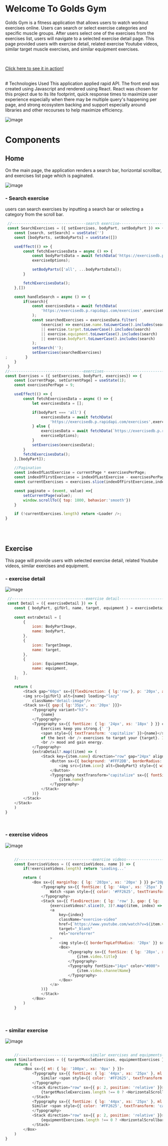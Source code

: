 # Welcome To Golds Gym
Golds Gym is a fitness application that allows users to watch workout exercises online. Users can search or select exercise categories and specific muscle groups.
After users select one of the exercises from the exercises list, users will navigate to a selected exercise detail page. 
This page provided users with exercise detail, related exercise Youtube videos, similar target muscle exercises, and similar equipment exercises.

<br>

[Click here to see it in action!](https://halisa-fitnees-app.netlify.app/#exercises)

<br>
# Technologies Used
 This application applied rapid API. The front end was created using Javascript and rendered using React. React was chosen for this project due to its lite footprint, quick response times to maximize user experience especially when there may be multiple query's happening per page, and strong ecosystem backing and support especially around libraries and other recourses to help maximize efficiency. 
<br>

![image](https://github.com/lisa1501/React-Fitness-Exercises-App-With-APIs/blob/main/src/images/herobanner.png)

# Components

## Home
On the main page, the application renders a search bar, horizontal scrollbar, and exercises list page which is paginated.
<br>

![image](https://github.com/lisa1501/React-Fitness-Exercises-App-With-APIs/blob/main/src/images/selectfromscrollbaritems.png)
###  - Search exercise
users can search exercises by inputting a search bar or selecting a category from the scroll bar.
<br>

```javascript
 //---------------------------------search exercise--------------------------------
 const SearchExercises = ({ setExercises, bodyPart, setBodyPart }) => {
    const [search, setSearch] = useState('')
    const [bodyParts, setBodyParts] = useState([])

    useEffect(() => {
        const fetchExercisesData = async () => {
            const bodyPartsData = await fetchData('https://exercisedb.p.rapidapi.com/exercises/bodyPartList',
            exerciseOptions);

            setBodyParts(['all', ...bodyPartsData]);
        }

        fetchExercisesData();
    },[])

    const handleSearch = async () => {
        if(search){
            const exercisesData = await fetchData(
                'https://exercisedb.p.rapidapi.com/exercises',exerciseOptions
            );
            const searchedExercises = exercisesData.filter(
                (exercise) => exercise.name.toLowerCase().includes(search)
                || exercise.target.toLowerCase().includes(search)
                || exercise.equipment.toLowerCase().includes(search)
                || exercise.bodyPart.toLowerCase().includes(search)
            );
            setSearch('');
            setExercises(searchedExercises)
;        }
    }
 }
//---------------------------------exercises--------------------------------
const Exercises = ({ setExercises, bodyPart, exercises}) => {
    const [currentPage, setCurrentPage] = useState(1);
    const exercisesPerPage = 9;

    useEffect(() => {
        const fetchExercisesData = async () => {
            let exercisesData = [];

            if(bodyPart === 'all') {
                exercisesData = await fetchData(
                    'https://exercisedb.p.rapidapi.com/exercises',exerciseOptions)
            } else {
                exercisesData = await fetchData(`https://exercisedb.p.rapidapi.com/exercises/bodyPart/${bodyPart}`,
                exerciseOptions);
            }
            setExercises(exercisesData);
        }
        fetchExercisesData();
    },[bodyPart]);

    //Pagination
    const indexOfLastExercise = currentPage * exercisesPerPage;
    const indexOfFirstExerciese = indexOfLastExercise - exercisesPerPage;
    const currentExercises = exercises.slice(indexOfFirstExerciese,indexOfLastExercise)

    const paginate = (event, value) =>{
        setCurrentPage(value);
        window.scrollTo({ top: 1800, behavior:'smooth'})
    }

    if (!currentExercises.length) return <Loader />;
}
 
```
<br>

## Exercise 
This page will provide users with selected exercise detail, related Youtube videos, similar exercises and equipment.
<br>

###  - exercise detail
![image](https://github.com/lisa1501/React-Fitness-Exercises-App-With-APIs/blob/main/src/images/selectedexercisedetail.png)
<br>

```javascript
 //---------------------------------exercise detail--------------------------------
 const Detail = ({ exerciseDetail }) => {
    const { bodyPart, gifUrl, name, target, equipment } = exerciseDetail;
    
    const extraDetail = [
        {
            icon: BodyPartImage,
            name: bodyPart,
        },
        {
            icon: TargetImage,
            name: target,
        },
        {
            icon: EquipmentImage,
            name: equipment,
        },
    ];

    return (
        <Stack gap="60px" sx={{flexDirection: { lg:'row'}, p: '20px', alignItems: 'ceter'}}>
        <img src={gifUrl} alt={name} loading="lazy" 
            className="detail-image"/>
        <Stack sx={{ gap:{ lg:'35px', xs:'20px' }}}>
            <Typography variant="h3">
                {name}
            </Typography>
            <Typography sx={{ fontSize: { lg: '24px', xs: '18px' } }} color="#4F4C4C">
                Exercises keep you strong.{' '}
                <span style={{ textTransform: 'capitalize' }}>{name}</span> bup is one
                of the best <br /> exercises to target your {target}. It will help you improve your{' '}
                <br /> mood and gain energy.
            </Typography>
            {extraDetail?.map((item) => (
                <Stack key={item.name} direction="row" gap="24px" alignItems="center">
                    <Button sx={{ background: '#FFF2DB', borderRadius: '50%', width: '100px', height: '100px' }}>
                        <img src={item.icon} alt={bodyPart} style={{ width: '50px', height: '50px' }} />
                    </Button>
                    <Typography textTransform="capitalize" sx={{ fontSize: { lg: '30px', xs: '20px' } }}>
                        {item.name}
                    </Typography>
                </Stack>
            ))}
        </Stack>
    </Stack>
    )
}
```
<br>

###  - exercise videos
![image](https://github.com/lisa1501/React-Fitness-Exercises-App-With-APIs/blob/main/src/images/exercisevideo.png)
<br>

```javascript
    
    //---------------------------------exercise videos--------------------------------
    const ExerciseVideos = ({ exerciseVideos, name }) => {
        if(!exerciseVideos.length) return 'Loading...'

        return (
            <Box sx={{ marginTop: { lg: '203px', xs: '20px' } }} p="20px">
                <Typography sx={{ fontSize: { lg: '44px', xs: '25px' } }} fontWeight={700} color="#000" mb="33px">
                    Watch <span style={{ color: '#FF2625', textTransform: 'capitalize' }}>{name}</span> exercise videos
                </Typography>
                <Stack sx={{ flexDirection: { lg: 'row' }, gap: { lg: '110px', xs: '0px' } }} justifyContent="flex-start" flexWrap="wrap" alignItems="center">
                    {exerciseVideos?.slice(0, 3)?.map((item, index) => (
                    <a
                        key={index}
                        className="exercise-video"
                        href={`https://www.youtube.com/watch?v=${item.video.videoId}`}
                        target="_blank"
                        rel="noreferrer"
                    >
                        <img style={{ borderTopLeftRadius: '20px' }} src={item.video.thumbnails[0].url} alt={item.video.title} />
                        <Box>
                            <Typography sx={{ fontSize: { lg: '28px', xs: '18px' } }} fontWeight={600} color="#000">
                                {item.video.title}
                            </Typography>
                            <Typography fontSize="14px" color="#000">
                                {item.video.channelName}
                            </Typography>
                        </Box>
                    </a>
                ))}
                </Stack>
            </Box>
        )
    }
```
<br>

###  - similar exercise 
![image](https://github.com/lisa1501/React-Fitness-Exercises-App-With-APIs/blob/main/src/images/exercisevideo.png)
<br>

```javascript
    
    //--------------------------------similar exercises and equipments--------------------------------
const SimilarExercises = ({ targetMuscleExercises, equipmentExercises }) => {
    return (
        <Box sx={{ mt: { lg: '100px', xs: '0px' } }}>
            <Typography sx={{ fontSize: { lg: '44px', xs: '25px' }, ml: '20px' }} fontWeight={700} color="#000" mb="33px">
                Similar <span style={{ color: '#FF2625', textTransform: 'capitalize' }}>Target Muscle</span> exercises
            </Typography>
            <Stack direction="row" sx={{ p: 2, position: 'relative' }}>
                {targetMuscleExercises.length !== 0 ? <HorizontalScrollbar data={targetMuscleExercises} /> : <Loader />}
            </Stack>
            <Typography sx={{ fontSize: { lg: '44px', xs: '25px' }, ml: '20px', mt: { lg: '100px', xs: '60px' } }} fontWeight={700} color="#000" mb="33px">
            Similar <span style={{ color: '#FF2625', textTransform: 'capitalize' }}>Equipment</span> exercises
            </Typography>
            <Stack direction="row" sx={{ p: 2, position: 'relative' }}>
                {equipmentExercises.length !== 0 ? <HorizontalScrollbar data={equipmentExercises} /> : <Loader />}
            </Stack>
        </Box>
    )
}
```
<br>

